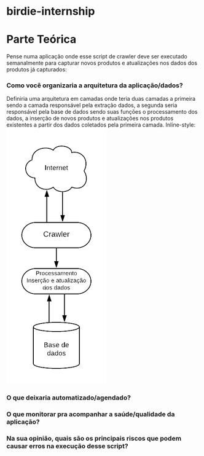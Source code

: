 # birdie-internship

# Parte Teórica
Pense numa aplicação onde esse script de crawler deve ser executado semanalmente para capturar novos produtos e atualizações nos dados dos produtos já capturados:

### Como você organizaria a arquitetura da aplicação/dados?
   Definiria uma arquitetura em camadas onde teria duas camadas a primeira sendo a camada responsável pela 
   extração dados, a segunda seria responsável pela base de dados sendo suas funções o processamento dos dados, 
   a inserção de novos produtos e atualizações nos produtos existentes a partir dos dados coletados pela primeira camada.
   Inline-style: 
    ![alt text](https://github.com/leoMurtha/birdie-internship/blob/master/data/arquitetura.png "Arquitetura Proposta")

  
### O que deixaria automatizado/agendado?
  
### O que monitorar pra acompanhar a saúde/qualidade da aplicação?
  
### Na sua opinião, quais são os principais riscos que podem causar erros na execução desse script?
  

